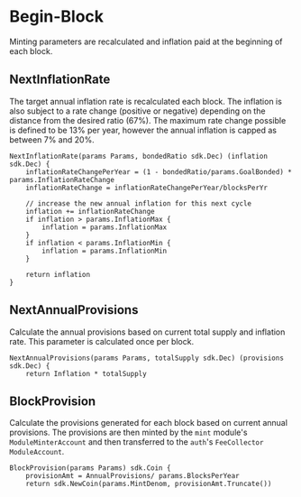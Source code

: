 <!--
order: 3
-->

# Begin-Block

Minting parameters are recalculated and inflation paid at the beginning of each
block.

## NextInflationRate

The target annual inflation rate is recalculated each block. The inflation is
also subject to a rate change (positive or negative) depending on the distance
from the desired ratio (67%). The maximum rate change possible is defined to be
13% per year, however the annual inflation is capped as between 7% and 20%.

```
NextInflationRate(params Params, bondedRatio sdk.Dec) (inflation sdk.Dec) {
	inflationRateChangePerYear = (1 - bondedRatio/params.GoalBonded) * params.InflationRateChange
	inflationRateChange = inflationRateChangePerYear/blocksPerYr

	// increase the new annual inflation for this next cycle
	inflation += inflationRateChange
	if inflation > params.InflationMax {
		inflation = params.InflationMax
	}
	if inflation < params.InflationMin {
		inflation = params.InflationMin
	}

	return inflation
}
```

## NextAnnualProvisions

Calculate the annual provisions based on current total supply and inflation
rate. This parameter is calculated once per block.

```
NextAnnualProvisions(params Params, totalSupply sdk.Dec) (provisions sdk.Dec) {
	return Inflation * totalSupply
```

## BlockProvision

Calculate the provisions generated for each block based on current annual
provisions. The provisions are then minted by the `mint` module's
`ModuleMinterAccount` and then transferred to the `auth`'s `FeeCollector`
`ModuleAccount`.

```
BlockProvision(params Params) sdk.Coin {
	provisionAmt = AnnualProvisions/ params.BlocksPerYear
	return sdk.NewCoin(params.MintDenom, provisionAmt.Truncate())
```
